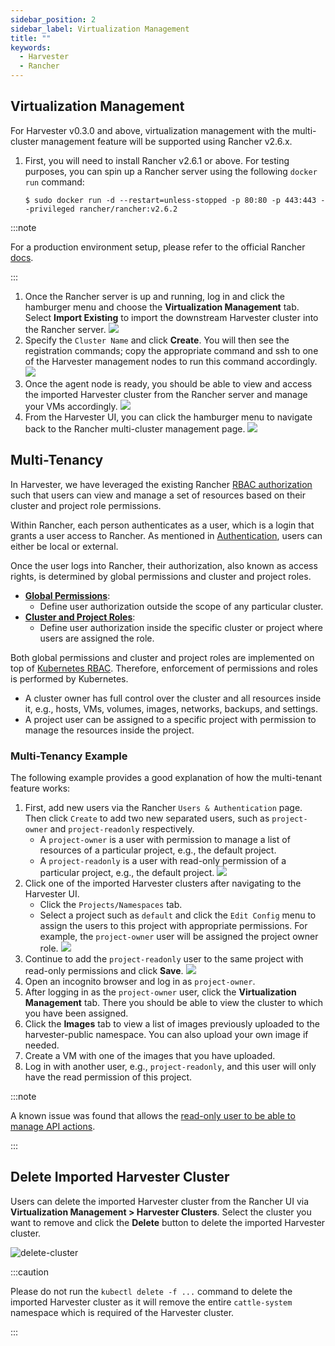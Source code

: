 ```yaml
---
sidebar_position: 2
sidebar_label: Virtualization Management
title: ""
keywords:
  - Harvester
  - Rancher
---
```


## Virtualization Management

For Harvester v0.3.0 and above, virtualization management with the multi-cluster management feature will be supported using Rancher v2.6.x.

1. First, you will need to install Rancher v2.6.1 or above. For testing purposes, you can spin up a Rancher server using the following `docker run` command: 
    ```
    $ sudo docker run -d --restart=unless-stopped -p 80:80 -p 443:443 --privileged rancher/rancher:v2.6.2
    ```

:::note

For a production environment setup, please refer to the official Rancher [docs](https://rancher.com/docs/rancher/v2.6/en/quick-start-guide/deployment/).

:::

1. Once the Rancher server is up and running, log in and click the hamburger menu and choose the **Virtualization Management** tab. Select **Import Existing** to import the downstream Harvester cluster into the Rancher server.
![](./assets/vm-menu.png)
1. Specify the `Cluster Name` and click **Create**. You will then see the registration commands; copy the appropriate command and ssh to one of the Harvester management nodes to run this command accordingly.
![](./assets/harv-importing.png)
1. Once the agent node is ready, you should be able to view and access the imported Harvester cluster from the Rancher server and manage your VMs accordingly.
![](./assets/harv-cluster-view.png)
1. From the Harvester UI, you can click the hamburger menu to navigate back to the Rancher multi-cluster management page.
![](./assets/harv-back.png)

## Multi-Tenancy

In Harvester, we have leveraged the existing Rancher [RBAC authorization](https://rancher.com/docs/rancher/v2.6/en/admin-settings/rbac/) such that users can view and manage a set of resources based on their cluster and project role permissions.

Within Rancher, each person authenticates as a user, which is a login that grants a user access to Rancher. As mentioned in [Authentication](https://rancher.com/docs/rancher/v2.6/en/admin-settings/authentication/), users can either be local or external.

Once the user logs into Rancher, their authorization, also known as access rights, is determined by global permissions and cluster and project roles.

- [**Global Permissions**](https://rancher.com/docs/rancher/v2.6/en/admin-settings/rbac/global-permissions/):
    - Define user authorization outside the scope of any particular cluster.
- [**Cluster and Project Roles**](https://rancher.com/docs/rancher/v2.6/en/admin-settings/rbac/cluster-project-roles/):
    - Define user authorization inside the specific cluster or project where users are assigned the role.

Both global permissions and cluster and project roles are implemented on top of [Kubernetes RBAC](https://kubernetes.io/docs/reference/access-authn-authz/rbac/). Therefore, enforcement of permissions and roles is performed by Kubernetes.

- A cluster owner has full control over the cluster and all resources inside it, e.g., hosts, VMs, volumes, images, networks, backups, and settings.
- A project user can be assigned to a specific project with permission to manage the resources inside the project.


### Multi-Tenancy Example
The following example provides a good explanation of how the multi-tenant feature works:

1. First, add new users via the Rancher `Users & Authentication` page. Then click `Create` to add two new separated users, such as `project-owner` and `project-readonly` respectively.
    - A `project-owner` is a user with permission to manage a list of resources of a particular project, e.g., the default project.
    - A `project-readonly` is a user with read-only permission of a particular project, e.g., the default project.
    ![](./assets/create-user.png)
1. Click one of the imported Harvester clusters after navigating to the Harvester UI.
    - Click the `Projects/Namespaces` tab.
    - Select a project such as `default` and click the `Edit Config` menu to assign the users to this project with appropriate permissions. For example, the `project-owner` user will be assigned the project owner role.
   ![](./assets/add-member.png)
1. Continue to add the `project-readonly` user to the same project with read-only permissions and click **Save**.
   ![](./assets/added-user.png)
1. Open an incognito browser and log in as `project-owner`.
1. After logging in as the `project-owner` user, click the **Virtualization Management** tab. There you should be able to view the cluster to which you have been assigned.
1. Click the **Images** tab to view a list of images previously uploaded to the harvester-public namespace. You can also upload your own image if needed.
1. Create a VM with one of the images that you have uploaded.
1. Log in with another user, e.g., `project-readonly`, and this user will only have the read permission of this project.

:::note

A known issue was found that allows the [read-only user to be able to manage API actions](https://github.com/harvester/harvester/issues/1406).

:::

## Delete Imported Harvester Cluster

Users can delete the imported Harvester cluster from the Rancher UI via **Virtualization Management > Harvester Clusters**. Select the cluster you want to remove and click the **Delete** button to delete the imported Harvester cluster.

![delete-cluster](assets/delete-harvester-cluster.png)

:::caution

Please do not run the `kubectl delete -f ...` command to delete the imported Harvester cluster as it will remove the entire `cattle-system` namespace which is required of the Harvester cluster.

:::
